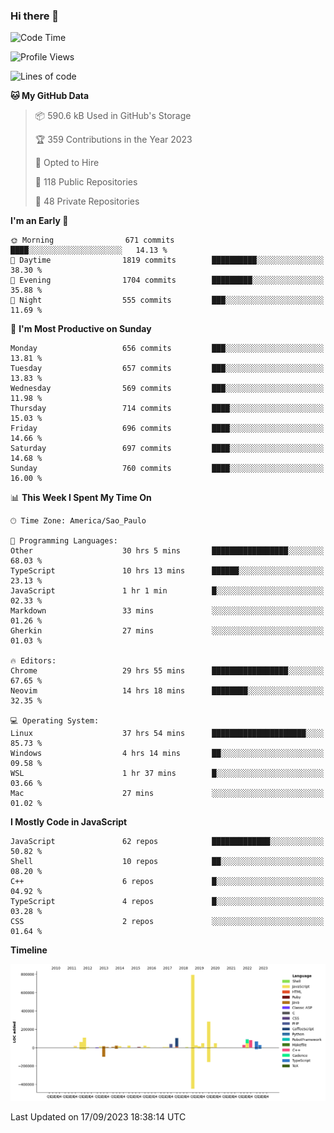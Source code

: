 ### Hi there 👋

<!--START_SECTION:waka-->
![Code Time](http://img.shields.io/badge/Code%20Time-5%2C015%20hrs%2039%20mins-blue)

![Profile Views](http://img.shields.io/badge/Profile%20Views-0-blue)

![Lines of code](https://img.shields.io/badge/From%20Hello%20World%20I%27ve%20Written-2.0%20million%20lines%20of%20code-blue)

**🐱 My GitHub Data** 

> 📦 590.6 kB Used in GitHub's Storage 
 > 
> 🏆 359 Contributions in the Year 2023
 > 
> 💼 Opted to Hire
 > 
> 📜 118 Public Repositories 
 > 
> 🔑 48 Private Repositories 
 > 
**I'm an Early 🐤** 

```text
🌞 Morning                671 commits         ████░░░░░░░░░░░░░░░░░░░░░   14.13 % 
🌆 Daytime                1819 commits        ██████████░░░░░░░░░░░░░░░   38.30 % 
🌃 Evening                1704 commits        █████████░░░░░░░░░░░░░░░░   35.88 % 
🌙 Night                  555 commits         ███░░░░░░░░░░░░░░░░░░░░░░   11.69 % 
```
📅 **I'm Most Productive on Sunday** 

```text
Monday                   656 commits         ███░░░░░░░░░░░░░░░░░░░░░░   13.81 % 
Tuesday                  657 commits         ███░░░░░░░░░░░░░░░░░░░░░░   13.83 % 
Wednesday                569 commits         ███░░░░░░░░░░░░░░░░░░░░░░   11.98 % 
Thursday                 714 commits         ████░░░░░░░░░░░░░░░░░░░░░   15.03 % 
Friday                   696 commits         ████░░░░░░░░░░░░░░░░░░░░░   14.66 % 
Saturday                 697 commits         ████░░░░░░░░░░░░░░░░░░░░░   14.68 % 
Sunday                   760 commits         ████░░░░░░░░░░░░░░░░░░░░░   16.00 % 
```


📊 **This Week I Spent My Time On** 

```text
🕑︎ Time Zone: America/Sao_Paulo

💬 Programming Languages: 
Other                    30 hrs 5 mins       █████████████████░░░░░░░░   68.03 % 
TypeScript               10 hrs 13 mins      ██████░░░░░░░░░░░░░░░░░░░   23.13 % 
JavaScript               1 hr 1 min          █░░░░░░░░░░░░░░░░░░░░░░░░   02.33 % 
Markdown                 33 mins             ░░░░░░░░░░░░░░░░░░░░░░░░░   01.26 % 
Gherkin                  27 mins             ░░░░░░░░░░░░░░░░░░░░░░░░░   01.03 % 

🔥 Editors: 
Chrome                   29 hrs 55 mins      █████████████████░░░░░░░░   67.65 % 
Neovim                   14 hrs 18 mins      ████████░░░░░░░░░░░░░░░░░   32.35 % 

💻 Operating System: 
Linux                    37 hrs 54 mins      █████████████████████░░░░   85.73 % 
Windows                  4 hrs 14 mins       ██░░░░░░░░░░░░░░░░░░░░░░░   09.58 % 
WSL                      1 hr 37 mins        █░░░░░░░░░░░░░░░░░░░░░░░░   03.66 % 
Mac                      27 mins             ░░░░░░░░░░░░░░░░░░░░░░░░░   01.02 % 
```

**I Mostly Code in JavaScript** 

```text
JavaScript               62 repos            █████████████░░░░░░░░░░░░   50.82 % 
Shell                    10 repos            ██░░░░░░░░░░░░░░░░░░░░░░░   08.20 % 
C++                      6 repos             █░░░░░░░░░░░░░░░░░░░░░░░░   04.92 % 
TypeScript               4 repos             █░░░░░░░░░░░░░░░░░░░░░░░░   03.28 % 
CSS                      2 repos             ░░░░░░░░░░░░░░░░░░░░░░░░░   01.64 % 
```



**Timeline**

![Lines of Code chart](https://raw.githubusercontent.com/jampow/jampow/master/assets/bar_graph.png)


 Last Updated on 17/09/2023 18:38:14 UTC
<!--END_SECTION:waka-->
